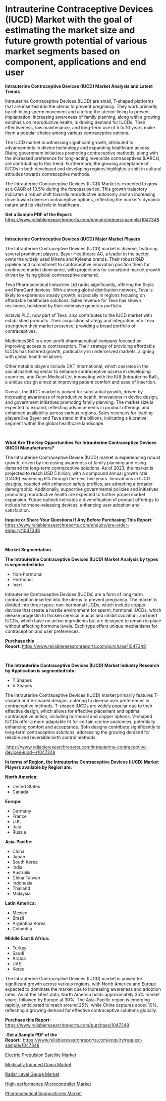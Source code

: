 <p><h1>Intrauterine Contraceptive Devices (IUCD) Market with the goal of estimating the market size and future growth potential of various market segments based on component, applications and end user</h1></p><p><strong>Intrauterine Contraceptive Devices (IUCD) Market Analysis and Latest Trends</strong></p>
<p><p>Intrauterine Contraceptive Devices (IUCD) are small, T-shaped platforms that are inserted into the uterus to prevent pregnancy. They work primarily by inhibiting sperm movement and altering the uterine lining to prevent implantation. Increasing awareness of family planning, along with a growing emphasis on reproductive health, is driving demand for IUCDs. Their effectiveness, low maintenance, and long-term use of 5 to 10 years make them a popular choice among various contraceptive options.</p><p>The IUCD market is witnessing significant growth, attributed to advancements in device technology and expanding healthcare access. Rising government initiatives promoting contraceptive methods, along with the increased preference for long-acting reversible contraceptives (LARCs), are contributing to this trend. Furthermore, the growing acceptance of IUCDs in both developed and developing regions highlights a shift in cultural attitudes towards contraceptive methods. </p><p>The Intrauterine Contraceptive Devices (IUCD) Market is expected to grow at a CAGR of 10.5% during the forecast period. This growth trajectory indicates a robust shift towards reproductive autonomy and an increasing drive toward diverse contraceptive options, reflecting the market's dynamic nature and its vital role in healthcare.</p></p>
<p><strong>Get a Sample PDF of the Report:&nbsp;</strong> <a href="https://www.reliableresearchreports.com/enquiry/request-sample/1047348?utm_campaign=37&utm_medium=2&utm_source=Github&utm_content=ia&utm_term=06122024&utm_id=intrauterine-contraceptive-devices-iucd">https://www.reliableresearchreports.com/enquiry/request-sample/1047348</a></p>
<p>&nbsp;</p>
<p><strong>Intrauterine Contraceptive Devices (IUCD) Major Market Players</strong></p>
<p><p>The Intrauterine Contraceptive Devices (IUCD) market is diverse, featuring several prominent players. Bayer Healthcare AG, a leader in the sector, owns the widely used Mirena and Kyleena brands. Their robust R&D pipeline and commitment to contraceptive innovation position them for continued market dominance, with projections for consistent market growth driven by rising global contraceptive demand.</p><p>Teva Pharmaceutical Industries Ltd ranks significantly, offering the Skyla and ParaGard devices. With a strong global distribution network, Teva is likely to experience steady growth, especially in regions focusing on affordable healthcare solutions. Sales revenue for Teva has shown resilience, bolstered by their extensive generics portfolio.</p><p>Actavis PLC, now part of Teva, also contributes to the IUCD market with established products. Their acquisition strategy and integration into Teva strengthen their market presence, providing a broad portfolio of contraceptives.</p><p>Medicines360 is a non-profit pharmaceutical company focused on improving access to contraception. Their strategy of providing affordable IUCDs has fostered growth, particularly in underserved markets, aligning with global health initiatives.</p><p>Other notable players include DKT International, which operates in the social marketing sector to enhance contraceptive access in developing countries, and Ocon Medical Ltd, innovating with the IUB (Intrauterine Ball), a unique design aimed at improving patient comfort and ease of insertion.</p><p>Overall, the IUCD market is poised for substantial growth, driven by increasing awareness of reproductive health, innovations in device design, and government initiatives promoting family planning. The market size is expected to expand, reflecting advancements in product offerings and enhanced availability across various regions. Sales revenues for leading players like Bayer and Teva stand in the billions, indicating a lucrative segment within the global healthcare landscape.</p></p>
<p>&nbsp;</p>
<p><strong>What Are The Key Opportunities For Intrauterine Contraceptive Devices (IUCD) Manufacturers?</strong></p>
<p><p>The Intrauterine Contraceptive Device (IUCD) market is experiencing robust growth, driven by increasing awareness of family planning and rising demand for long-term contraceptive solutions. As of 2023, the market is projected to reach USD 5 billion, with a compound annual growth rate (CAGR) exceeding 6% through the next five years. Innovations in IUCD designs, coupled with enhanced safety profiles, are attracting a broader demographic. Additionally, supportive governmental policies and initiatives promoting reproductive health are expected to further propel market expansion. Future outlook indicates a diversification of product offerings to include hormone-releasing devices, enhancing user adoption and satisfaction.</p></p>
<p><strong>Inquire or Share Your Questions If Any Before Purchasing This Report:</strong> <a href="https://www.reliableresearchreports.com/enquiry/pre-order-enquiry/1047348?utm_campaign=37&utm_medium=2&utm_source=Github&utm_content=ia&utm_term=06122024&utm_id=intrauterine-contraceptive-devices-iucd">https://www.reliableresearchreports.com/enquiry/pre-order-enquiry/1047348</a></p>
<p>&nbsp;</p>
<p><strong>Market Segmentation</strong></p>
<p><strong>The Intrauterine Contraceptive Devices (IUCD) Market Analysis by types is segmented into:</strong></p>
<p><ul><li>Non-hormonal</li><li>Hormonal</li><li>Inert</li></ul></p>
<p><p>Intrauterine Contraceptive Devices (IUCDs) are a form of long-term contraception inserted into the uterus to prevent pregnancy. The market is divided into three types: non-hormonal IUCDs, which include copper devices that create a hostile environment for sperm; hormonal IUCDs, which release progestin to thicken cervical mucus and inhibit ovulation; and inert IUCDs, which have no active ingredients but are designed to remain in place without affecting hormone levels. Each type offers unique mechanisms for contraception and user preferences.</p></p>
<p><strong>Purchase this Report:&nbsp;</strong><a href="https://www.reliableresearchreports.com/purchase/1047348?utm_campaign=37&utm_medium=2&utm_source=Github&utm_content=ia&utm_term=06122024&utm_id=intrauterine-contraceptive-devices-iucd">https://www.reliableresearchreports.com/purchase/1047348</a></p>
<p>&nbsp;</p>
<p><strong>The Intrauterine Contraceptive Devices (IUCD) Market Industry Research by Application is segmented into:</strong></p>
<p><ul><li>T Shapes</li><li>V Shapes</li></ul></p>
<p><p>The Intrauterine Contraceptive Devices (IUCD) market primarily features T-shaped and V-shaped designs, catering to diverse user preferences in contraceptive methods. T-shaped IUCDs are widely popular due to their effective design, which allows for effective placement and optimal contraceptive action, including hormonal and copper options. V-shaped IUCDs offer a more adaptable fit for certain uterine anatomies, potentially enhancing comfort and acceptance. Both designs contribute significantly to long-term contraceptive solutions, addressing the growing demand for reliable and reversible birth control methods.</p></p>
<p><a href="https://www.reliableresearchreports.com/intrauterine-contraceptive-devices-iucd--r1047348?utm_campaign=37&utm_medium=2&utm_source=Github&utm_content=ia&utm_term=06122024&utm_id=intrauterine-contraceptive-devices-iucd">&nbsp;https://www.reliableresearchreports.com/intrauterine-contraceptive-devices-iucd--r1047348</a></p>
<p><strong>In terms of Region, the Intrauterine Contraceptive Devices (IUCD) Market Players available by Region are:</strong></p>
<p>
    <p> <strong> North America: </strong>
        <ul>
            <li>United States</li>
            <li>Canada</li>
        </ul>
        </p> 
    <p> <strong> Europe: </strong>
        <ul>
            <li>Germany</li>
            <li>France</li>
            <li>U.K.</li>
            <li>Italy</li>
            <li>Russia</li>
        </ul>
        </p> 
    <p> <strong> Asia-Pacific: </strong>
        <ul>
            <li>China</li>
            <li>Japan</li>
            <li>South Korea</li>
            <li>India</li>
            <li>Australia</li>
            <li>China Taiwan</li>
            <li>Indonesia</li>
            <li>Thailand</li>
            <li>Malaysia</li>
        </ul>
        </p> 
    <p> <strong> Latin America: </strong>
        <ul>
            <li>Mexico</li>
            <li>Brazil</li>
            <li>Argentina Korea</li>
            <li>Colombia</li>
        </ul>
        </p> 
    <p> <strong> Middle East & Africa: </strong>
        <ul>
            <li>Turkey</li>
            <li>Saudi</li>
            <li>Arabia</li>
            <li>UAE</li>
            <li>Korea</li>
        </ul>
    </p>
    </p>
<p><p>The Intrauterine Contraceptive Devices (IUCD) market is poised for significant growth across various regions, with North America and Europe expected to dominate the market due to increasing awareness and adoption rates. As of the latest data, North America holds approximately 35% market share, followed by Europe at 30%. The Asia-Pacific region is emerging rapidly, anticipated to reach around 25%, while China captures about 10%, reflecting a growing demand for effective contraceptive solutions globally.</p></p>
<p><strong>Purchase this Report: </strong><a href="https://www.reliableresearchreports.com/purchase/1047348?utm_campaign=37&utm_medium=2&utm_source=Github&utm_content=ia&utm_term=06122024&utm_id=intrauterine-contraceptive-devices-iucd">https://www.reliableresearchreports.com/purchase/1047348</a></p>
<p>&nbsp;<strong>Get a Sample PDF of the Report:&nbsp;&nbsp;</strong><a href="https://www.reliableresearchreports.com/enquiry/request-sample/1047348?utm_campaign=37&utm_medium=2&utm_source=Github&utm_content=ia&utm_term=06122024&utm_id=intrauterine-contraceptive-devices-iucd">https://www.reliableresearchreports.com/enquiry/request-sample/1047348</a></p>
<p><strong></strong></p>
<p><p><a href="https://github.com/wwwkeltoum/Market-Research-Report-List-5/blob/main/electric-propulsion-satellite-market.md?utm_campaign=37&utm_medium=2&utm_source=Github&utm_content=ia&utm_term=06122024&utm_id=intrauterine-contraceptive-devices-iucd">Electric Propulsion Satellite Market</a></p><p><a href="https://www.linkedin.com/pulse/future-revenue-demand-forecast-medically-induced-coma-industry-cxbzf?utm_campaign=37&utm_medium=2&utm_source=Github&utm_content=ia&utm_term=06122024&utm_id=intrauterine-contraceptive-devices-iucd">Medically Induced Coma Market</a></p><p><a href="https://github.com/luisem4tmccuan/Market-Research-Report-List-1/blob/main/radar-level-gauge-market.md?utm_campaign=37&utm_medium=2&utm_source=Github&utm_content=ia&utm_term=06122024&utm_id=intrauterine-contraceptive-devices-iucd">Radar Level Gauge Market</a></p><p><a href="https://issuu.com/reportprime-2/docs/high-performance-microcontroller-market-size-2030.?utm_campaign=37&utm_medium=2&utm_source=Github&utm_content=ia&utm_term=06122024&utm_id=intrauterine-contraceptive-devices-iucd">High-performance Microcontroller Market</a></p><p><a href="https://www.linkedin.com/pulse/revenue-forecast-pharmaceutical-suppositories-market-projected-ooupe?utm_campaign=37&utm_medium=2&utm_source=Github&utm_content=ia&utm_term=06122024&utm_id=intrauterine-contraceptive-devices-iucd">Pharmaceutical Suppositories Market</a></p></p>